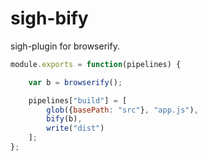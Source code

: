 # sigh-bify
sigh-plugin for browserify.

```js
module.exports = function(pipelines) {

	var b = browserify();

	pipelines["build"] = [
		glob({basePath: "src"}, "app.js"),
		bify(b),
		write("dist")
	];
};
```
